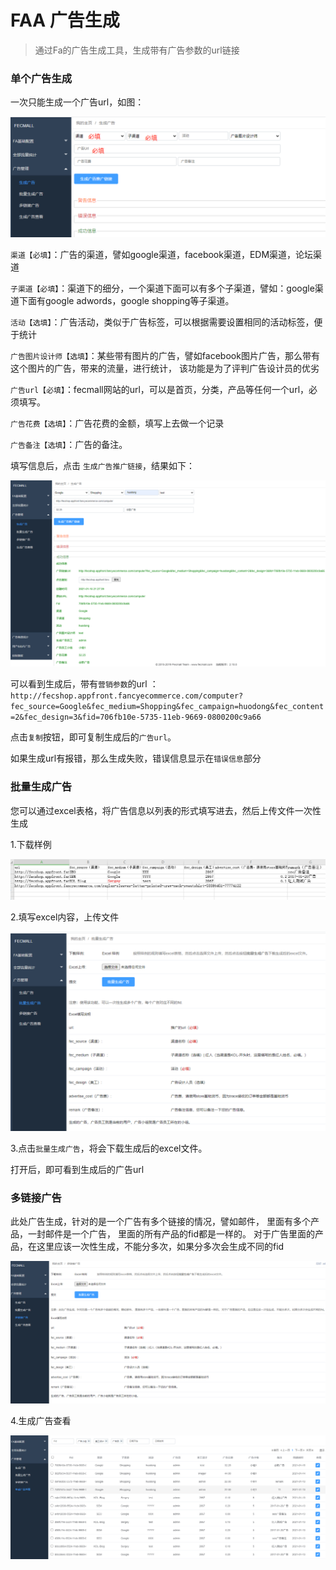 FAA 广告生成
=======

> 通过Fa的广告生成工具，生成带有广告参数的url链接


### 单个广告生成


一次只能生成一个广告url，如图：

![](images/fa-1.png)


`渠道【必填】`：广告的渠道，譬如google渠道，facebook渠道，EDM渠道，论坛渠道

`子渠道【必填】`：渠道下的细分，一个渠道下面可以有多个子渠道，譬如：google渠道下面有google adwords，google shopping等子渠道。


`活动【选填】`：广告活动，类似于广告标签，可以根据需要设置相同的活动标签，便于统计



`广告图片设计师【选填】`：某些带有图片的广告，譬如facebook图片广告，那么带有这个图片的广告，带来的流量，进行统计，
该功能是为了评判广告设计员的优劣


`广告url【必填】`：fecmall网站的url，可以是首页，分类，产品等任何一个url，必须填写。


`广告花费【选填】`：广告花费的金额，填写上去做一个记录


`广告备注【选填】`：广告的备注。


填写信息后，点击 `生成广告推广链接`，结果如下：


![](images/fa-2.png)



可以看到生成后，带有`营销参数`的url
：
`http://fecshop.appfront.fancyecommerce.com/computer?fec_source=Google&fec_medium=Shopping&fec_campaign=huodong&fec_content=2&fec_design=3&fid=706fb10e-5735-11eb-9669-0800200c9a66`

点击`复制`按钮，即可复制生成后的`广告url`。


如果生成url有报错，那么生成失败，错误信息显示在`错误信息`部分


### 批量生成广告

您可以通过excel表格，将广告信息以列表的形式填写进去，然后上传文件一次性生成

1.下载样例

![](images/fa-3.png)

2.填写excel内容，上传文件


![](images/fa-4.png)


3.点击`批量生成广告`，将会下载生成后的excel文件。

打开后，即可看到生成后的广告url


### 多链接广告


此处广告生成，针对的是一个广告有多个链接的情况，譬如邮件， 里面有多个产品，一封邮件是一个广告，
里面的所有产品的fid都是一样的。 对于广告里面的产品，在这里应该一次性生成，不能分多次，如果分多次会生成不同的fid

![](images/fa-5.png)


4.生成广告查看



![](images/fa-6.png)












